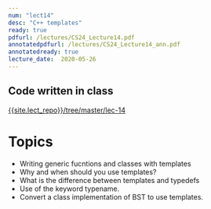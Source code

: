 ```yaml
---
num: "lect14"
desc: "C++ templates"
ready: true
pdfurl: /lectures/CS24_Lecture14.pdf
annotatedpdfurl: /lectures/CS24_Lecture14_ann.pdf
annotatedready: true
lecture_date:  2020-05-26
---
```


## Code written in class
[{{site.lect_repo}}/tree/master/lec-14]({{site.lect_repo}}/tree/master/lec-14)




# Topics
* Writing generic fucntions and classes with templates
* Why and when should you use templates?
* What is the difference between templates and typedefs
* Use of the keyword typename.
* Convert a class implementation of BST to use templates.


